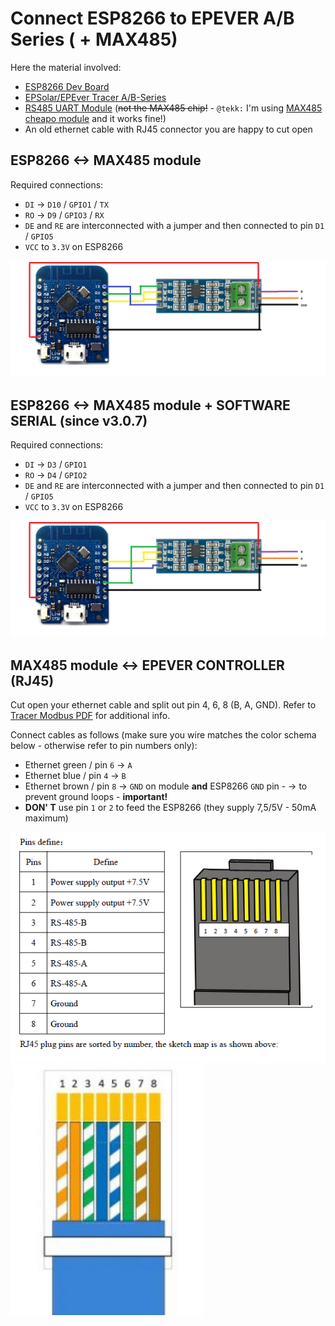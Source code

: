 # Connect  ESP8266  to EPEVER A/B Series ( + MAX485) 

Here the material involved:
* [ESP8266 Dev Board](https://www.aliexpress.com/wholesale?catId=0&initiative_id=SB_20170114172938&SearchText=esp8266+mini)
* [EPSolar/EPEver Tracer A/B-Series](https://www.aliexpress.com/wholesale?catId=0&initiative_id=SB_20170114172728&SearchText=tracer+mppt+rs485)
* [RS485 UART Module](https://www.aliexpress.com/wholesale?catId=0&initiative_id=SB_20170114172807&SearchText=uart+rs485) (~~not the MAX485 chip!~~ - `@tekk:` I'm using [MAX485 cheapo module](../images/max485_module.jpg) and it works fine!)
* An old ethernet cable with RJ45 connector you are happy to cut open


## ESP8266 <-> MAX485 module

Required connections:
- `DI` -> `D10` / `GPIO1` / `TX`
- `RO` -> `D9` / `GPIO3` / `RX`
- `DE` and `RE` are interconnected with a jumper and then connected to pin `D1` / `GPIO5`
- `VCC` to `3.3V` on ESP8266

![Alt text](../images/esp8266_hw_serial.png)	

## ESP8266 <-> MAX485 module + SOFTWARE SERIAL (since v3.0.7)

Required connections:
- `DI` -> `D3` / `GPIO1`
- `RO` -> `D4` / `GPIO2`
- `DE` and `RE` are interconnected with a jumper and then connected to pin `D1` / `GPIO5`
- `VCC` to `3.3V` on ESP8266

![Alt text](../images/esp8266_sw_serial.png)

## MAX485 module <-> EPEVER CONTROLLER (RJ45)

Cut open your ethernet cable and split out pin 4, 6, 8 (B, A, GND). Refer to [Tracer Modbus PDF](../docs/1733_modbus_protocol.pdf) for additional info.

Connect cables as follows (make sure you wire matches the color schema below - otherwise refer to pin numbers only):
- Ethernet green / pin `6` -> `A`
- Ethernet blue / pin `4` -> `B`
- Ethernet brown / pin `8` -> `GND` on module **and** ESP8266 `GND` pin
		- -> to prevent ground loops - **important!**
- **DON' T** use pin `1` or `2` to feed the ESP8266 (they supply 7,5/5V - 50mA maximum)

![EPEVER RJ485 SPEC](../images/epever_rj45_specs.png)
![ETH_T586B](../images/eth_t568b.png)

